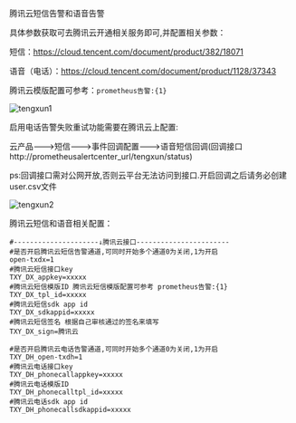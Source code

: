 腾讯云短信告警和语音告警

具体参数获取可去腾讯云开通相关服务即可,并配置相关参数：

短信：https://cloud.tencent.com/document/product/382/18071

语音（电话）：https://cloud.tencent.com/document/product/1128/37343

腾讯云模版配置可参考：`prometheus告警:{1}`

![tengxun1](https://raw.githubusercontent.com/feiyu563/PrometheusAlert/master/doc/tengxun1.png)

启用电话告警失败重试功能需要在腾讯云上配置:

云产品--->短信--->事件回调配置--->语音短信回调(回调接口 http://prometheusalertcenter_url/tengxun/status)

ps:回调接口需对公网开放,否则云平台无法访问到接口.开启回调之后请务必创建user.csv文件

![tengxun2](https://raw.githubusercontent.com/feiyu563/PrometheusAlert/master/doc/tengxun2.png)

腾讯云短信和语音相关配置：

```
#---------------------↓腾讯云接口-----------------------
#是否开启腾讯云短信告警通道,可同时开始多个通道0为关闭,1为开启
open-txdx=1
#腾讯云短信接口key
TXY_DX_appkey=xxxxx
#腾讯云短信模版ID 腾讯云短信模版配置可参考 prometheus告警:{1}
TXY_DX_tpl_id=xxxxx
#腾讯云短信sdk app id
TXY_DX_sdkappid=xxxxx
#腾讯云短信签名 根据自己审核通过的签名来填写
TXY_DX_sign=腾讯云

#是否开启腾讯云电话告警通道,可同时开始多个通道0为关闭,1为开启
TXY_DH_open-txdh=1
#腾讯云电话接口key
TXY_DH_phonecallappkey=xxxxx
#腾讯云电话模版ID
TXY_DH_phonecalltpl_id=xxxxx
#腾讯云电话sdk app id
TXY_DH_phonecallsdkappid=xxxxx
```